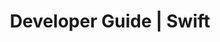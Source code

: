---
title: Developer Guide | Swift
description: Swift Developer Guide
menu:
  product_swift_0.5.1:
    identifier: developer-guide
    name: Developer Guide
    weight: 30
menu_name: product_swift_0.5.1
---